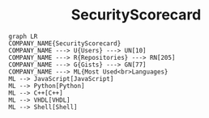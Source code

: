 <h1 align="center">SecurityScorecard</h1>

```mermaid
graph LR
COMPANY_NAME{SecurityScorecard}
COMPANY_NAME ---> U{Users} ---> UN[10]
COMPANY_NAME ---> R{Repositories} ---> RN[205]
COMPANY_NAME ---> G{Gists} ---> GN[77]
COMPANY_NAME ---> ML{Most Used<br>Languages}
ML --> JavaScript[JavaScript]
ML --> Python[Python]
ML --> C++[C++]
ML --> VHDL[VHDL]
ML --> Shell[Shell]
```
